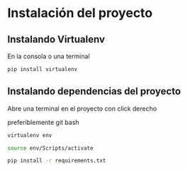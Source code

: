 # Instalación del proyecto

## Instalando Virtualenv

En la consola o una terminal

```bash
pip install virtualenv
```

## Instalando dependencias del proyecto

Abre una terminal en el proyecto con click derecho

preferiblemente git bash

```bash
virtualenv env

source env/Scripts/activate

pip install -r requirements.txt
```
